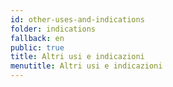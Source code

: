 ```yaml
---
id: other-uses-and-indications
folder: indications
fallback: en
public: true
title: Altri usi e indicazioni
menutitle: Altri usi e indicazioni
---
```

